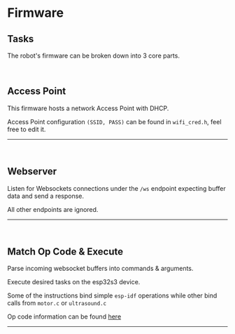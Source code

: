 # Firmware




## Tasks

The robot's firmware can be broken down into 3 core parts.

<br/>

## Access Point

This firmware hosts a network Access Point with DHCP. 

Access Point configuration `(SSID, PASS)` can be found in `wifi_cred.h`, feel free to edit it.

---

<br/>

## Webserver  

Listen for Websockets connections under the `/ws` endpoint expecting buffer data and send a response.

All other endpoints are ignored.


---


<br/>

## Match Op Code & Execute

Parse incoming websocket buffers into commands & arguments.

Execute desired tasks on the esp32s3 device.

Some of the instructions bind simple `esp-idf` operations while other bind calls from `motor.c` or `ultrasound.c`

Op code information can be found [here](./OPCODES.md)

---


<br/>

